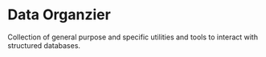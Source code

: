 # Data Organzier

Collection of general purpose and specific utilities and tools to interact with structured databases.